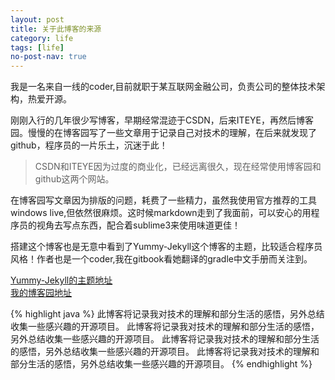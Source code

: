 ```yaml
---
layout: post
title: 关于此博客的来源
category: life
tags: [life]
no-post-nav: true
---
```


我是一名来自一线的coder,目前就职于某互联网金融公司，负责公司的整体技术架构，热爱开源。

刚刚入行的几年很少写博客，早期经常混迹于CSDN，后来ITEYE，再然后博客园。慢慢的在博客园写了一些文章用于记录自己对技术的理解，在后来就发现了github，程序员的一片乐土，沉迷于此！

> CSDN和ITEYE因为过度的商业化，已经远离很久，现在经常使用博客园和github这两个网站。

在博客园写文章因为排版的问题，耗费了一些精力，虽然我使用官方推荐的工具 windows live,但依然很麻烦。这时候markdown走到了我面前，可以安心的用程序员的视角去写点东西，配合着sublime3来使用味道更佳！


搭建这个博客也是无意中看到了Yummy-Jekyll这个博客的主题，比较适合程序员风格！作者也是一个coder,我在gitbook看她翻译的gradle中文手册而关注到。

[Yummy-Jekyll的主题地址](https://github.com/DONGChuan/Yummy-Jekyll)<br /> 
[我的博客园地址](http://www.cnblogs.com/ityouknow/)<br /> 


{% highlight java %}
此博客将记录我对技术的理解和部分生活的感悟，另外总结收集一些感兴趣的开源项目。
此博客将记录我对技术的理解和部分生活的感悟，另外总结收集一些感兴趣的开源项目。
此博客将记录我对技术的理解和部分生活的感悟，另外总结收集一些感兴趣的开源项目。
此博客将记录我对技术的理解和部分生活的感悟，另外总结收集一些感兴趣的开源项目。
{% endhighlight %}